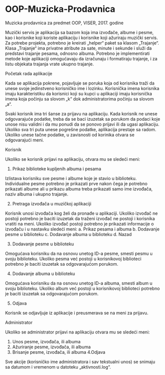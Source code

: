 # OOP-Muzicka-Prodavnica
Muzicka prodavnica za predmet OOP, VISER, 2017. godine

Muzički servis je aplikacija sa bazom koja ima izvođače, albume i pesme, kao i korisnike koji koriste aplikaciju i korisnike koji ažuriraju muzički servis. Za potrebe projekta, potrebno je kreirati „helper“ paket sa klasom „Trajanje“. Klasa „Trajanje“ ima privatne atribute za sate, minute i sekunde i služi da predstavi trajanje pesama, odnosno albuma. Potrebno je implementirati metode koje aplikaciji omogućavaju da izračunaju i formatiraju trajanje, i za listu objekata trajanja vrate ukupno trajanje.

Početak rada aplikacije

Kada se aplikacija pokrene, pojavljuje se poruka koja od korisnika traži da unese svoje
jedinstveno korisničko ime i lozinku. Korisnička imena korisnika imaju karakteristiku da korisnici koji su kupci u aplikaciji imaju korisnička imena koja počinju sa slovom „k“ dok administratorima počinju sa slovom „a“.

Svaki korisnik ima tri šanse za prijavu na aplikaciju. Kada korisnik ne unese odgovarajuće podatke, treba da se baci izuzetak sa porukom da podaci koje unose nisu validni i da mu ponudi da se ponovo prijavi ili da ugasi aplikaciju. Ukoliko sva tri puta unese pogrešne podatke, aplikacija prestaje sa radom. Ukoliko unese tačne podatke, u zavisnosti od korinika otvara se odgovarajući meni.

Korisnik

Ukoliko se korisnik prijavi na aplikaciju, otvara mu se sledeći meni:

1. Prikaz biblioteke kupljenih albuma i pesama

Izlistava korisniku sve pesme i albume koje je stavio u biblioteku. Individualne pesme potrebno je prikazati prve nakon čega je potrebno prikazati albume ali u prikazu albuma treba prikazati samo ime izvođača, naziv albuma i ukupno trajanje.

2. Pretraga izvođača u muzičkoj aplikaciji

Korisnik unosi izvođača kog želi da pronađe u aplikaciji. Ukoliko izvođač ne postoji potrebno je baciti izuzetak da traženi izvođač ne postoji i korisnika vratiti na meni.
Ukoliko izvođač postoji potrebno je prikazati informacije o izvođaču i u nastavku sledeći meni:
a. Prikaz pesama i albuma
b. Dodavanje pesme u biblioteku
c. Dodavanje albuma u biblioteku
d. Nazad

3. Dodavanje pesme u biblioteku

Omogućava korisniku da na osnovu unetog ID-a pesme, smesti pesmu u svoju biblioteku. Ukoliko pesma već postoji u korisnikovoj biblioteci potrebno je baciti izuzetak sa odgovarajućom porukom.

4. Dodavanje albuma u biblioteku

Omogućava korisniku da na osnovu unetog ID-a albuma, smesti album u svoju biblioteku. Ukoliko album već postoji u korisnikovoj biblioteci potrebno je baciti izuzetak sa odgovarajućom porukom.

5. Odjava

Korisnik se odjavljuje iz aplikacije i preusmerava se na meni za prijavu.

Administrator

Ukoliko se administrator prijavi na aplikaciju otvara mu se sledeći meni:
1. Unos pesme, izvođača, ili albuma
2. Ažuriranje pesme, izvođača, ili albuma
3. Brisanje pesme, izvođača, ili albuma
4.Odjava

Sve akcije (korisničko ime administratora i sav tekstualni unos) se snimaju sa datumom i vremenom u datoteku „aktivnosti.log“.
